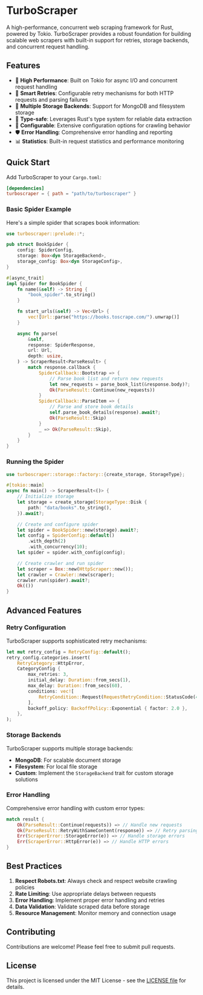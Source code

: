 # TurboScraper

A high-performance, concurrent web scraping framework for Rust, powered by Tokio. TurboScraper provides a robust foundation for building scalable web scrapers with built-in support for retries, storage backends, and concurrent request handling.

## Features

- 🚀 **High Performance**: Built on Tokio for async I/O and concurrent request handling
- 🔄 **Smart Retries**: Configurable retry mechanisms for both HTTP requests and parsing failures
- 💾 **Multiple Storage Backends**: Support for MongoDB and filesystem storage
- 🎯 **Type-safe**: Leverages Rust's type system for reliable data extraction
- 🔧 **Configurable**: Extensive configuration options for crawling behavior
- 🛡️ **Error Handling**: Comprehensive error handling and reporting
- 📊 **Statistics**: Built-in request statistics and performance monitoring

## Quick Start

Add TurboScraper to your `Cargo.toml`:
```toml
[dependencies]
turboscraper = { path = "path/to/turboscraper" }
```

### Basic Spider Example

Here's a simple spider that scrapes book information:
```rust
use turboscraper::prelude::*;

pub struct BookSpider {
    config: SpiderConfig,
    storage: Box<dyn StorageBackend>,
    storage_config: Box<dyn StorageConfig>,
}

#[async_trait]
impl Spider for BookSpider {
    fn name(&self) -> String {
        "book_spider".to_string()
    }

    fn start_urls(&self) -> Vec<Url> {
        vec![Url::parse("https://books.toscrape.com/").unwrap()]
    }

    async fn parse(
        &self,
        response: SpiderResponse,
        url: Url,
        depth: usize,
    ) -> ScraperResult<ParseResult> {
        match response.callback {
            SpiderCallback::Bootstrap => {
                // Parse book list and return new requests
                let new_requests = parse_book_list(&response.body)?;
                Ok(ParseResult::Continue(new_requests))
            }
            SpiderCallback::ParseItem => {
                // Parse and store book details
                self.parse_book_details(response).await?;
                Ok(ParseResult::Skip)
            }
            _ => Ok(ParseResult::Skip),
        }
    }
}
```

### Running the Spider

```rust
use turboscraper::storage::factory::{create_storage, StorageType};

#[tokio::main]
async fn main() -> ScraperResult<()> {
    // Initialize storage
    let storage = create_storage(StorageType::Disk {
        path: "data/books".to_string(),
    }).await?;

    // Create and configure spider
    let spider = BookSpider::new(storage).await?;
    let config = SpiderConfig::default()
        .with_depth(2)
        .with_concurrency(10);
    let spider = spider.with_config(config);

    // Create crawler and run spider
    let scraper = Box::new(HttpScraper::new());
    let crawler = Crawler::new(scraper);
    crawler.run(spider).await?;
    Ok(())
}
```

## Advanced Features

### Retry Configuration

TurboScraper supports sophisticated retry mechanisms:
```rust
let mut retry_config = RetryConfig::default();
retry_config.categories.insert(
    RetryCategory::HttpError,
    CategoryConfig {
        max_retries: 3,
        initial_delay: Duration::from_secs(1),
        max_delay: Duration::from_secs(60),
        conditions: vec![
            RetryCondition::Request(RequestRetryCondition::StatusCode(429)),
        ],
        backoff_policy: BackoffPolicy::Exponential { factor: 2.0 },
    },
);
```

### Storage Backends

TurboScraper supports multiple storage backends:

- **MongoDB**: For scalable document storage
- **Filesystem**: For local file storage
- **Custom**: Implement the `StorageBackend` trait for custom storage solutions

### Error Handling

Comprehensive error handling with custom error types:
```rust
match result {
    Ok(ParseResult::Continue(requests)) => // Handle new requests
    Ok(ParseResult::RetryWithSameContent(response)) => // Retry parsing
    Err(ScraperError::StorageError(e)) => // Handle storage errors
    Err(ScraperError::HttpError(e)) => // Handle HTTP errors
}
```

## Best Practices

1. **Respect Robots.txt**: Always check and respect website crawling policies
2. **Rate Limiting**: Use appropriate delays between requests
3. **Error Handling**: Implement proper error handling and retries
4. **Data Validation**: Validate scraped data before storage
5. **Resource Management**: Monitor memory and connection usage

## Contributing

Contributions are welcome! Please feel free to submit pull requests.

## License

This project is licensed under the MIT License - see the [LICENSE file](LICENSE) for details.
